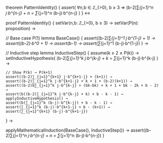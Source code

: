theorem PatternIdentity() {
  assert(
    ∀n,b ∈ ℤ_{>0}, b ≥ 3 ⇒ 
    (b-2)∑_{j=1}^n j·b^{n-j} + n = ∑_{j=1}^n (b-j)·b^{n-j}
  )
} ↔

proof PatternIdentity() {
  setVar(n,b: ℤ_{>0}, b ≥ 3) →
  setVar(P(n): proposition) →
  
  // Base case P(1)
  lemma BaseCase() {
    assert((b-2)∑_{j=1}^1 j·b^{1-j} + 1) →
    assert((b-2)·b^0 + 1) →
    assert(b-1) →
    assert(∑_{j=1}^1 (b-j)·b^{1-j})
  } →

  // Inductive step
  lemma InductiveStep() {
    assume(k ≥ 2 ∧ P(k)) →
    setInductiveHypothesis(
      (b-2)∑_{j=1}^k j·b^{k-j} + k = ∑_{j=1}^k (b-j)·b^{k-j}
    ) →
    
    // Show P(k) → P(k+1)
    assert((b-2)∑_{j=1}^{k+1} j·b^{k+1-j} + (k+1)) →
    assert((b-2)∑_{j=1}^k j·b^{k+1-j} + k + 1 + (b-2)(k+1)) →
    assert((b-2)b∑_{j=1}^k j·b^{k-j} + (bk-bk) + k + 1 + bk - 2k + b - 2) →
    assert(b((b-2)∑_{j=1}^k j·b^{k-j} + k) + b - k - 1) →
    applyInductiveHypothesis() →
    assert(b(∑_{j=1}^k (b-j)·b^{k-j}) + b - k - 1) →
    assert(∑_{j=1}^k (b-j)·b^{k+1-j} + b - (k+1)) →
    assert(∑_{j=1}^{k+1} (b-j)·b^{k+1-j})
  } →

  applyMathematicalInduction(BaseCase(), InductiveStep()) →
  assert((b-2)∑_{j=1}^n j·b^{n-j} + n = ∑_{j=1}^n (b-j)·b^{n-j})
}